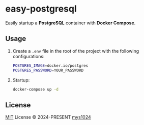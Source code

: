 # easy-postgresql

Easily startup a **PostgreSQL** container with **Docker Compose**.

## Usage

1. Create a `.env` file in the root of the project with the following configurations:

    ```sh
    POSTGRES_IMAGE=docker.io/postgres
    POSTGRES_PASSWORD=YOUR_PASSWORD
    ```

2. Startup:

    ```sh
    docker-compose up -d
    ```

## License

[MIT](./LICENSE) License &copy; 2024-PRESENT [mys1024](https://github.com/mys1024)
